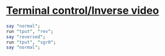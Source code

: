 [1]: https://rosettacode.org/wiki/Terminal_control/Inverse_video

# [Terminal control/Inverse video][1]

```perl
say "normal";
run "tput", "rev";
say "reversed";
run "tput", "sgr0";
say "normal";
```